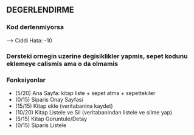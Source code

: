 ## DEGERLENDIRME

### Kod derlenmiyorsa
--> Ciddi Hata: -10

### Dersteki ornegin uzerine degisiklikler yapmis, sepet kodunu eklemeye calismis ama o da olmamis

### Fonksiyonlar
- (5/20) Ana Sayfa: kitap liste + sepet atma + sepettekiler
- (0/15) Siparis Onay Sayfasi
- (15/15) Kitap ekle (veritabanina kaydet)
- (10/20) Kitap Listele ve Sil (veritabanindan listele ve silme yap)
- (5/15) Kitap Goruntule/Detay
- (0/15) Siparis Listele